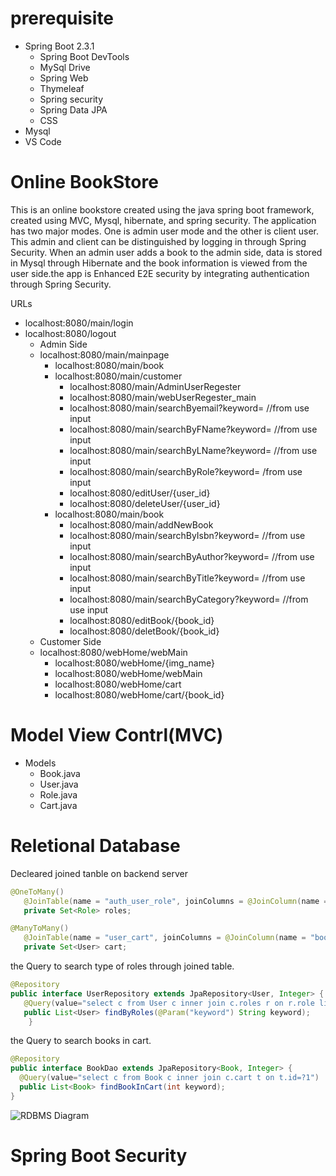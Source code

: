 # prerequisite
 - Spring Boot 2.3.1
    - Spring Boot DevTools
    - MySql Drive
    - Spring Web
    - Thymeleaf
    - Spring security
    - Spring Data JPA
    - CSS
 - Mysql
 - VS Code

# Online BookStore
This is an online bookstore created using the java spring boot framework, created using MVC, Mysql, hibernate, and spring security. The application has two major modes. One is admin user mode and the other is client user. This admin and client can be distinguished by logging in through Spring Security. When an admin user adds a book to the admin side, data is stored in Mysql through Hibernate and the book information is viewed from the user side.the app is Enhanced E2E security by integrating authentication through Spring
Security.

URLs
 - localhost:8080/main/login
 - localhost:8080/logout
   - Admin Side
   - localhost:8080/main/mainpage
     - localhost:8080/main/book
     - localhost:8080/main/customer
       - localhost:8080/main/AdminUserRegester
       - localhost:8080/main/webUserRegester_main
       - localhost:8080/main/searchByemail?keyword= //from use input
       - localhost:8080/main/searchByFName?keyword= //from use input
       - localhost:8080/main/searchByLName?keyword= //from use input
       - localhost:8080/main/searchByRole?keyword= /from use input
       - localhost:8080/editUser/{user_id}
       - localhost:8080/deleteUser/{user_id}
     - localhost:8080/main/book
       - localhost:8080/main/addNewBook
       - localhost:8080/main/searchByIsbn?keyword= //from use input
       - localhost:8080/main/searchByAuthor?keyword= //from use input
       - localhost:8080/main/searchByTitle?keyword= //from use input
       - localhost:8080/main/searchByCategory?keyword= //from use input
       - localhost:8080/editBook/{book_id}
       - localhost:8080/deletBook/{book_id}
   - Customer Side
   - localhost:8080/webHome/webMain
     - localhost:8080/webHome/{img_name} 
     - localhost:8080/webHome/webMain
     - localhost:8080/webHome/cart
     - localhost:8080/webHome/cart/{book_id}
# Model View Contrl(MVC) 
  - Models
    - Book.java
    - User.java
    - Role.java
    - Cart.java

  # Reletional Database
 Decleared joined tanble on backend server
 ```java
 @OneToMany()
	@JoinTable(name = "auth_user_role", joinColumns = @JoinColumn(name = "auth_user_id"), inverseJoinColumns = @JoinColumn(name = "auth_role_id"))
	private Set<Role> roles;
 
 @ManyToMany()
	@JoinTable(name = "user_cart", joinColumns = @JoinColumn(name = "book_id"), inverseJoinColumns = @JoinColumn(name = "user_id"))
	private Set<User> cart;

 ```
 the Query to search type of roles through joined table.
 ```java
@Repository
public interface UserRepository extends JpaRepository<User, Integer> {
    @Query(value="select c from User c inner join c.roles r on r.role like %:keyword%")
    public List<User> findByRoles(@Param("keyword") String keyword);
     }
 ```
 the Query to search books in cart.
  ```java
@Repository
public interface BookDao extends JpaRepository<Book, Integer> {
    @Query(value="select c from Book c inner join c.cart t on t.id=?1")
    public List<Book> findBookInCart(int keyword);
} 
 ```
![RDBMS Diagram](https://user-images.githubusercontent.com/44520516/85910272-c38c7a00-b7d2-11ea-96a0-95b641d56caa.png)


 # Spring Boot Security
 
  ```properties
  	
  ```
